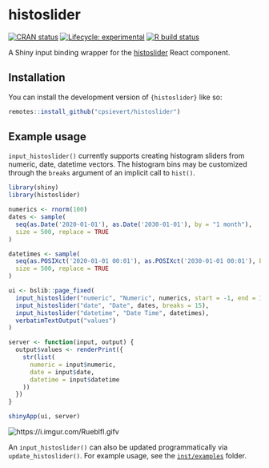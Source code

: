 
# histoslider

<!-- badges: start -->

[![CRAN
status](https://www.r-pkg.org/badges/version/histoslider)](https://cran.r-project.org/package=histoslider)
[![Lifecycle:
experimental](https://img.shields.io/badge/lifecycle-experimental-orange.svg)](https://lifecycle.r-lib.org/articles/stages.html)
[![R build
status](https://github.com/cpsievert/histoslider/actions/workflows/R-CMD-check.yaml/badge.svg)](https://github.com/cpsievert/histoslider/actions)

<!-- badges: end -->

A Shiny input binding wrapper for the [histoslider](https://github.com/samhogg/histoslider) React component.

## Installation

You can install the development version of `{histoslider}` like so:

``` r
remotes::install_github("cpsievert/histoslider")
```

## Example usage

`input_histoslider()` currently supports creating histogram sliders from numeric, date, datetime vectors. The histogram bins may be customized through the `breaks` argument of an implicit call to `hist()`.

``` r
library(shiny)
library(histoslider)

numerics <- rnorm(100)
dates <- sample(
  seq(as.Date('2020-01-01'), as.Date('2030-01-01'), by = "1 month"),
  size = 500, replace = TRUE
)

datetimes <- sample(
  seq(as.POSIXct('2020-01-01 00:01'), as.POSIXct('2030-01-01 00:01'), by = "1 month"),
  size = 500, replace = TRUE
)

ui <- bslib::page_fixed(
  input_histoslider("numeric", "Numeric", numerics, start = -1, end = 1),
  input_histoslider("date", "Date", dates, breaks = 15),
  input_histoslider("datetime", "Date Time", datetimes),
  verbatimTextOutput("values")
)

server <- function(input, output) {
  output$values <- renderPrint({
    str(list(
      numeric = input$numeric,
      date = input$date,
      datetime = input$datetime
    ))
  })
}

shinyApp(ui, server)
```


![<https://i.imgur.com/RueblfI.gifv>](https://i.imgur.com/RueblfI.gif)

An `input_histoslider()` can also be updated programmatically via `update_histoslider()`. For example usage, see the [`inst/examples`](https://github.com/cpsievert/histoslider/tree/main/inst/examples) folder.

